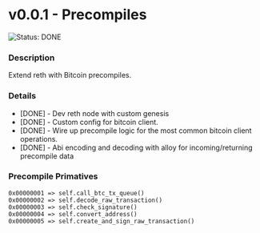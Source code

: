 # v0.0.1 - Precompiles

![Status: DONE](https://img.shields.io/badge/Status-DONE-success)

### Description
Extend reth with Bitcoin precompiles.

### Details

- [DONE] - Dev reth node with custom genesis
- [DONE] - Custom config for bitcoin client.
- [DONE] - Wire up precompile logic for the most common bitcoin client operations.
- [DONE] - Abi encoding and decoding with alloy for incoming/returning precompile data 

### Precompile Primatives

```
0x00000001 => self.call_btc_tx_queue()
0x00000002 => self.decode_raw_transaction()
0x00000003 => self.check_signature()
0x00000004 => self.convert_address()
0x00000005 => self.create_and_sign_raw_transaction()
```